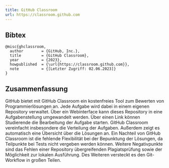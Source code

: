 ```yaml
---
title: GitHub Classroom
url: https://classroom.github.com
---
```


## Bibtex

```
@misc{ghclassroom,
  author        = {GitHub, Inc.},
  title         = {GitHub Classroom},
  year          = {2023},
  howpublished  = {\url{https://classroom.github.com}},
  note          = {[Letzter Zugriff: 02.06.2023]}
}
```

## Zusammenfassung

GitHub bietet mit GitHub Classroom ein kostenfreies Tool zum Bewerten von Programmierlösungen an. Jede Aufgabe wird dabei in einem eigenen Repository verwaltet. Über ein Webinterface kann dieses Repository in eine Aufgabenstellung umgewandelt werden. Über einen Link können Studierende die Bearbeitung der Aufgabe starten. GitHub Classroom vereinfacht insbesondere die Verteilung der Aufgaben. Außerdem zeigt es automatisch eine Übersicht über die Lösungen an. Ein Nachteil von GitHub Classroom ist die fehlende Flexibilität bei der Bepunktung der Lösungen, da Teilpunkte bei Tests nicht vergeben werden können. Weitere Negativpunkte sind das Fehlen einer Repository übergreifenden Plagiatsprüfung sowie der Möglichkeit zur lokalen Ausführung. Des Weiteren versteckt es den Git-Workflow in großen Teilen.
